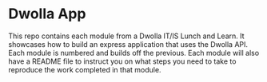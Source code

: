 # Dwolla App

This repo contains each module from a Dwolla IT/IS Lunch and Learn. It showcases how to build an express application that uses the Dwolla API. Each module is numbered and builds off the previous. Each module will also have a README file to instruct you on what steps you need to take to reproduce the work completed in that module.
